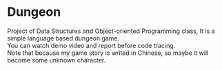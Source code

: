 # Dungeon
Project of Data Structures and Object-oriented Programming class, It is a simple language based dungeon game.   
You can watch demo video and report before code tracing.   
Note that because my game story is writed in Chinese, so maybe it will become some unknown character.

